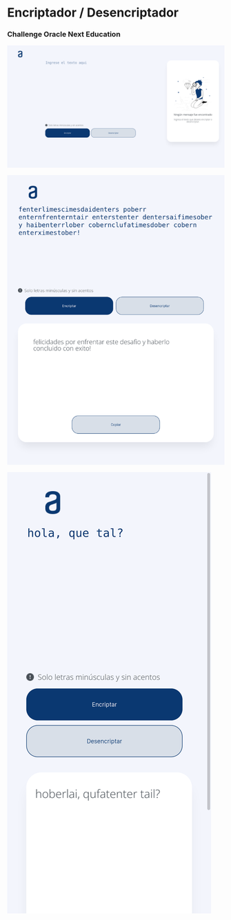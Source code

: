# Encriptador / Desencriptador
### Challenge Oracle Next Education

![desktop](/screenshots/desktop.png)


![tablet](/screenshots/tablet.png)


![mobile](/screenshots/mobile.png)